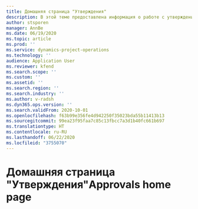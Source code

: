 ```yaml
---
title: Домашняя страница "Утверждения"
description: В этой теме предоставлена информация о работе с утверждениями в Project Operations.
author: stsporen
manager: AnnBe
ms.date: 06/19/2020
ms.topic: article
ms.prod: ''
ms.service: dynamics-project-operations
ms.technology: ''
audience: Application User
ms.reviewer: kfend
ms.search.scope: ''
ms.custom: ''
ms.assetid: ''
ms.search.region: ''
ms.search.industry: ''
ms.author: v-radsh
ms.dyn365.ops.version: ''
ms.search.validFrom: 2020-10-01
ms.openlocfilehash: f63b99e356fe4d942250f35023bda55b11413b13
ms.sourcegitcommit: 99ea23f95faa7c85c13fbcc7a3d1b40fc661b697
ms.translationtype: HT
ms.contentlocale: ru-RU
ms.lasthandoff: 06/22/2020
ms.locfileid: "3755070"
---
```

# <a name="approvals-home-page"></a><span data-ttu-id="a51fd-103">Домашняя страница "Утверждения"</span><span class="sxs-lookup"><span data-stu-id="a51fd-103">Approvals home page</span></span>

